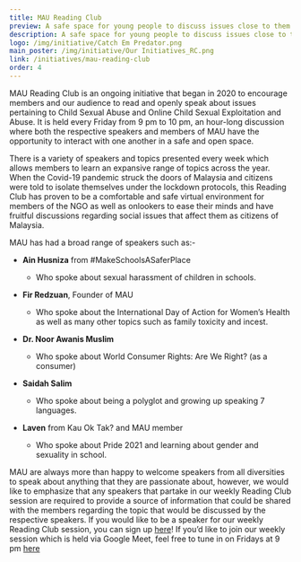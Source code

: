 ```yaml
---
title: MAU Reading Club
preview: A safe space for young people to discuss issues close to them and further develop their advocacy skills.
description: A safe space for young people to discuss issues close to them and further develop their advocacy skills.
logo: /img/initiative/Catch Em Predator.png
main_poster: /img/initiative/Our Initiatives_RC.png
link: /initiatives/mau-reading-club
order: 4
---
```


MAU Reading Club is an ongoing initiative that began in 2020 to encourage members and our audience to read and openly speak about issues pertaining to Child Sexual Abuse and Online Child Sexual Exploitation and Abuse. It is held every Friday from 9 pm to 10 pm, an hour-long discussion where both the respective speakers and members of MAU have the opportunity to interact with one another in a safe and open space. 

There is a variety of speakers and topics presented every week which allows members to learn an expansive range of topics across the year. When the Covid-19 pandemic struck the doors of Malaysia and citizens were told to isolate themselves under the lockdown protocols, this Reading Club has proven to be a comfortable and safe virtual environment for members of the NGO as well as onlookers to ease their minds and have fruitful discussions regarding social issues that affect them as citizens of Malaysia. 

MAU has had a broad range of speakers such as:- 
- **Ain Husniza** from #MakeSchoolsASaferPlace 
    - Who spoke about sexual harassment of children in schools.  

- **Fir Redzuan**, Founder of MAU 
    - Who spoke about the International Day of Action for Women’s Health as well as many other topics such as family toxicity and incest. 

- **Dr. Noor Awanis Muslim** 
    - Who spoke about World Consumer Rights: Are We Right? (as a consumer) 

- **Saidah Salim**
    - Who spoke about being a polyglot and growing up speaking 7 languages. 

- **Laven** from Kau Ok Tak?  and MAU member
    - Who spoke about Pride 2021 and learning about gender and sexuality in school. 

MAU are always more than happy to welcome speakers from all diversities to speak about anything that they are passionate about, however, we would like to emphasize that any speakers that partake in our weekly Reading Club session are required to provide a source of information that could be shared with the members regarding the topic that would be discussed by the respective speakers. If you would like to be a speaker for our weekly Reading Club session, you can sign up <a href="https://www.w3schools.com">here</a>! If you’d like to join our weekly session which is held via Google Meet, feel free to tune in on Fridays at 9 pm <a href="https://www.w3schools.com">here</a>

